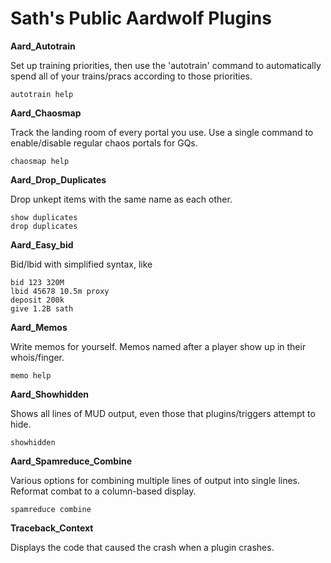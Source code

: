 # Sath's Public Aardwolf Plugins

**Aard_Autotrain**

Set up training priorities, then use the 'autotrain' command to automatically spend all of your trains/pracs according to those priorities.

```
autotrain help
```

**Aard_Chaosmap**

Track the landing room of every portal you use. Use a single command to enable/disable regular chaos portals for GQs.

```
chaosmap help
```

**Aard_Drop_Duplicates**

Drop unkept items with the same name as each other.

```
show duplicates
drop duplicates
```

**Aard_Easy_bid**

Bid/lbid with simplified syntax, like

```
bid 123 320M
lbid 45678 10.5m proxy
deposit 200k
give 1.2B sath
```

**Aard_Memos**

Write memos for yourself. Memos named after a player show up in their whois/finger.

```
memo help
```

**Aard_Showhidden**

Shows all lines of MUD output, even those that plugins/triggers attempt to hide.

```
showhidden
```

**Aard_Spamreduce_Combine**

Various options for combining multiple lines of output into single lines. Reformat combat to a column-based display.

```
spamreduce combine
```

**Traceback_Context**

Displays the code that caused the crash when a plugin crashes.
